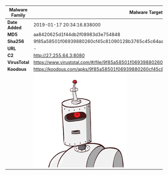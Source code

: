 | Malware Family | Malware Targeting South Koreans                              |
| -------------- | ------------------------------------------------------------ |
| **Date Added** | 2019-01-17 20:34:16.838000                                                   |
| **MD5**        | aa8420625d1f44db2f08983d3e754848                             |
| **Sha256**     | 9f85a58501f06939880260cf45c81090128b3765c45c64aa715f999b80315b43 |
| **URL**        | -                                                            |
| **C2**         | http://27.255.64.3:8080 |
| **VirusTotal** | https://www.virustotal.com/#/file/9f85a58501f06939880260cf45c81090128b3765c45c64aa715f999b80315b43/detection |
| **Koodous**    | https://koodous.com/apks/9f85a58501f06939880260cf45c81090128b3765c45c64aa715f999b80315b43 |
|                | ![](../assets/9f85a58501f06939880260cf45c81090128b3765c45c64aa715f999b80315b43.png) |